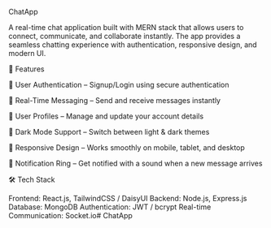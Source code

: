 
ChatApp

A real-time chat application built with MERN stack that allows users to connect, communicate, and collaborate instantly. The app provides a seamless chatting experience with authentication, responsive design, and modern UI.

🚀 Features

🔐 User Authentication – Signup/Login using secure authentication

💬 Real-Time Messaging – Send and receive messages instantly

👤 User Profiles – Manage and update your account details

🌙 Dark Mode Support – Switch between light & dark themes

📱 Responsive Design – Works smoothly on mobile, tablet, and desktop

🔔 Notification Ring – Get notified with a sound when a new message arrives

🛠️ Tech Stack

Frontend: React.js, TailwindCSS / DaisyUI
Backend: Node.js, Express.js
Database: MongoDB
Authentication: JWT / bcrypt
Real-time Communication: Socket.io# ChatApp

